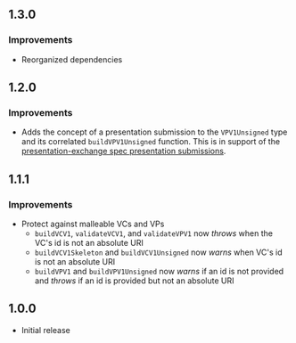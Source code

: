 ## 1.3.0

### Improvements

* Reorganized dependencies

## 1.2.0

### Improvements

- Adds the concept of a presentation submission to the `VPV1Unsigned` type and its correlated `buildVPV1Unsigned` function. This is in support of the [presentation-exchange spec presentation submissions](https://identity.foundation/presentation-exchange/#presentation-submissions).

## 1.1.1

### Improvements

- Protect against malleable VCs and VPs
  - `buildVCV1`, `validateVCV1`, and `validateVPV1` now _throws_ when the VC's id is not an absolute URI
  - `buildVCV1Skeleton` and `buildVCV1Unsigned` now _warns_ when VC's id is not an absolute URI
  - `buildVPV1` and `buildVPV1Unsigned` now _warns_ if an id is not provided and _throws_ if an id is provided but not an absolute URI

## 1.0.0

- Initial release
